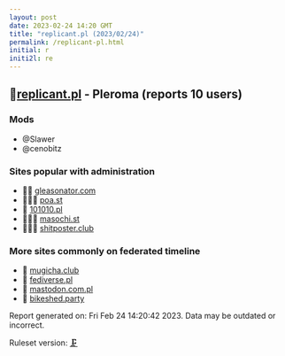 ```yaml
---
layout: post
date: 2023-02-24 14:20 GMT
title: "replicant.pl (2023/02/24)"
permalink: /replicant-pl.html
initial: r
initi2l: re
---
```


## 🦝[replicant.pl](https://replicant.pl) - Pleroma (reports 10 users)

### Mods
 * @Slawer
 * @cenobitz

### Sites popular with administration

* 🦝🧸 [gleasonator.com](/gleasonator-com.html)
* 🦝🧸💉 [poa.st](/poa-st.html)
* 💉 [101010.pl](/101010-pl.html)
* 🦝🧸💉 [masochi.st](/masochi-st.html)
* 🦝🧸💉 [shitposter.club](/shitposter-club.html)

### More sites commonly on federated timeline

* 🦝 [mugicha.club](/mugicha-club.html)
* 🦝 [fediverse.pl](/fediverse-pl.html)
* 🦝 [mastodon.com.pl](/mastodon-com-pl.html)
* 🦝 [bikeshed.party](/bikeshed-party.html)

Report generated on: Fri Feb 24 14:20:42 2023. Data may be outdated or incorrect.

Ruleset version: [🗜](/version-clamp)
